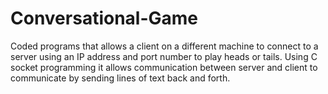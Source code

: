 # Conversational-Game
Coded programs that allows a client on a different machine to connect to a server using an IP address and port number to play heads or tails. Using C socket programming it allows communication between server and client to communicate by sending lines of text back and forth.
